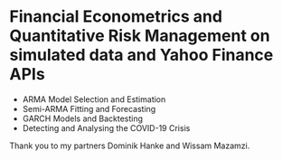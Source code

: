 # Financial Econometrics and Quantitative Risk Management on simulated data and Yahoo Finance APIs

- ARMA Model Selection and Estimation
- Semi-ARMA Fitting and Forecasting
- GARCH Models and Backtesting
- Detecting and Analysing the COVID-19 Crisis

Thank you to my partners Dominik Hanke and Wissam Mazamzi.
